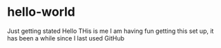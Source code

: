 # hello-world
Just getting stated
Hello THis is me I am having fun getting this set up, 
it has been a while since I last used GitHub
